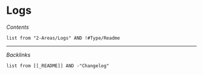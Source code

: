 # Logs

*Contents*

````dataview
list from "2-Areas/Logs" AND !#Type/Readme
````

---

*Backlinks*

````dataview
list from [[_README]] AND -"Changelog"
````
